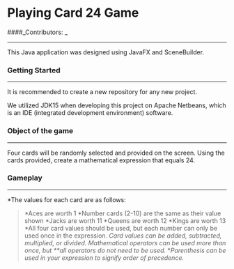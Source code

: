 # Playing Card 24 Game
####_Contributors: _
___
This Java application was designed using JavaFX and SceneBuilder. 

### Getting Started
___
It is recommended to create a new repository for any new project.

We utilized JDK15 when developing this project on Apache Netbeans, which is an IDE (integrated development environment) software. 

### Object of the game
___
Four cards will be randomly selected and provided on the screen. Using the cards provided, create a mathematical expression that equals 24.

### Gameplay
___
*The values for each card are as follows: 
>*Aces are worth 1
>*Number cards (2-10) are the same as their value shown
>*Jacks are worth 11
>*Queens are worth 12
>*Kings are worth 13
*All four card values should be used, but each number can only be used once in the expression.
*Card values can be added, subtracted, multiplied, or divided. 
    *_Mathematical operators can be used more than once, but **all operators do not need to be used._**
    *_Parenthesis can be used in your expression to signify order of precedence._

